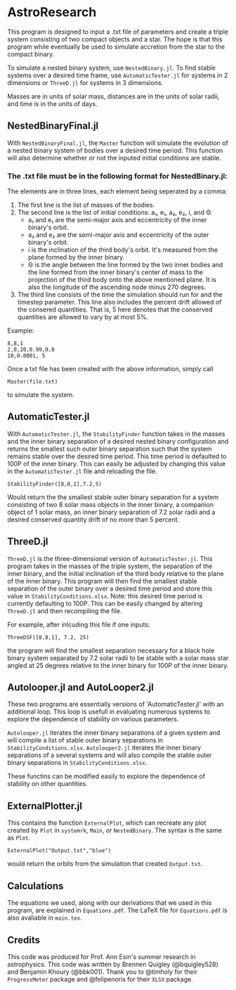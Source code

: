 # AstroResearch

This program is designed to input a .txt file of parameters and create a triple system consisting of two compact objects and a star. The hope is that this program while eventually be used to simulate accretion from the star to the compact binary.

To simulate a nested binary system, use `NestedBinary.jl`. To find stable systems over a desired time frame, use `AutomaticTester.jl` for systems in 2 dimensions or `ThreeD.jl` for systems in 3 dimensions. 

Masses are in units of solar mass, distances are in the units of solar radii, and time is in the units of days.

## NestedBinaryFinal.jl

  With `NestedBinaryFinal.jl`, the `Master` function will simulate the evolution of a nested binary system of bodies over a desired time period. This function will also determine whether or not the inputed initial conditions are stable. 
  
  
  ### The .txt file must be in the following format for NestedBinary.jl:

  The elements are in three lines, each element being seperated by a comma:
  1. The first line is the list of masses of the bodies.
  2. The second line is the list of initial conditions: a₁, e₁, a₂, e₂, i, and Θ.
     - a₁ and e₁ are the semi-major axis and eccentricity of the inner binary's orbit.
     - a₂ and e₂ are the semi-major axis and eccentricity of the outer binary's orbit. 
     - i is the inclination of the third body's orbit. It's measured from the plane formed by the inner binary.
     - Θ is the angle between the line formed by the two inner bodies and the line formed from the inner binary's center of mass to the projection of the third body onto the above mentioned plane. It is also the longitude of the ascending node minus 270 degrees.
  3. The third line consists of the time the simulation should run for and the timestep parameter. This line also includes the percent drift allowed of the consered quantities. That is, 5 here denotes that the conserved quantities are allowed to vary by at most 5%.

  Example:
  ```
  8,8,1
  2,0,20,0.99,0,0
  10,0.0001, 5
  ```
  
  Once a txt file has been created with the above information, simply call 
  ```
  Master(file.txt)
  ```
  to simulate the system.
 
 
## AutomaticTester.jl

  With `AutomaticTester.jl`, the `StabilityFinder` function takes in the masses and the inner binary separation of a desired nested binary configuration and returns the smallest such outer binary separation such that the system remains stable over the desired time period. This time period is defaulted to 100P of the inner binary. This can easily be adjusted by changing this value in the `AutomaticTester.jl` file and reloading the file.
  
  ```
  StabilityFinder([8,8,1],7.2,5)
  ```
  Would return the the smallest stable outer binary separation for a system consisting of two 8 solar mass objects in the inner binary, a companion object of 1 solar mass, an inner binary separation of 7.2 solar radii and a desired conserved quantity drift of no more than 5 percent.
  
 ## ThreeD.jl

  `ThreeD.jl` is the three-dimensional version of `AutomaticTester.jl`. This program takes in the masses of the triple system, the separation of the inner binary, and the initial inclination of the third body relative to the plane of the inner binary. This program will then find the smallest stable separation of the outer binary over a desired time period and store this value in `StabilityConditions.xlsx`. Note: this desired time period is currently defaulting to 100P. This can be easily changed by altering `ThreeD.jl` and then recompiling the file.
  
  For example, after inlcuding this file if one inputs:
  
  ```
  ThreeDSF([8,8,1], 7.2, 25)
  ```
  
  the program will find the smallest separation necessary for a black hole binary system separated by 7.2 solar radii to be stable with a solar mass star angled at 25 degrees relative to the inner binary for 100P of the inner binary.
  
## Autolooper.jl and AutoLooper2.jl

  These two programs are essentially versions of 'AutomaticTester.jl' with an additional loop. This loop is usefull in evaluating numerous systems to explore the dependence of stability on various parameters.
  
  `Autolooper.jl` iterates the inner binary separations of a given system and will compile a list of stable outer binary separations in `StabilityConditions.xlsx`. 
  `Autolooper2.jl` iterates the inner binary separations of a several systems and will also compile the stable outer binary separations in `StabilityConditions.xlsx`. 
  
  These functins can be modified easily to explore the dependence of stability on other quantities.
  
## ExternalPlotter.jl
 
  This contains the function `ExternalPlot`, which can recreate any plot created by `Plot` in `systemrk`, `Main`, or `NestedBinary`. The syntax is the same as `Plot`.
  
  ```
  ExternalPlot("Output.txt","blue")
  ```
  would return the orbits from the simulation that created `Output.txt`.

## Calculations

  The equations we used, along with our derivations that we used in this program, are explained in `Equations.pdf`. The LaTeX file for `Equations.pdf` is also avaliable in `main.tex`.

  
 ## Credits
 This code was produced for Prof. Ann Esin's summer research in astrophysics.
 This code was written by Brennen Quigley (@bquigley528) and Benjamin Khoury (@bbk001).
 Thank you to @timholy for their `ProgressMeter` package and @felipenoris for their `XLSX` package.
